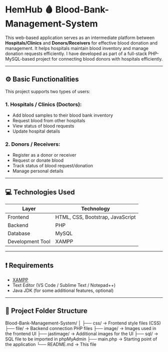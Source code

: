 # HemHub 🩸 Blood-Bank-Management-System

This web-based application serves as an intermediate platform between **Hospitals/Clinics** and **Donors/Receivers** for effective blood donation and management. It helps hospitals maintain blood inventory and manage donation requests efficiently. I have developed as part of a full-stack PHP-MySQL-based project for connecting blood donors with hospitals efficiently.

---

## ⚙️ Basic Functionalities

This project supports two types of users:

### 1. **Hospitals / Clinics (Doctors):**
- Add blood samples to their blood bank inventory
- Request blood from other hospitals
- View status of blood requests
- Update hospital details

### 2. **Donors / Receivers:**
- Register as a donor or receiver
- Request or donate blood
- Track status of blood request/donation
- Manage personal details

---

## 💻 Technologies Used

| Layer            | Technology                          |
|------------------|-------------------------------------|
| Frontend         | HTML, CSS, Bootstrap, JavaScript    |
| Backend          | PHP                                 |
| Database         | MySQL                               |
| Development Tool | XAMPP                               |

---

## ❗ Requirements

- [XAMPP](https://www.apachefriends.org/index.html)
- Text Editor (VS Code / Sublime Text / Notepad++)
- Java JDK (for some additional features, optional)

---

## 📁 Project Folder Structure

Blood-Bank-Management-System/
│
├── css/ → Frontend style files (CSS)
├── file/ → Backend connection PHP files
├── image/ → Images used in the frontend UI
├── jastimage/ → Additional images for the UI
├── sql/ → SQL file to be imported in phpMyAdmin
├── main.php → Starting point of the application
└── README.md → This file

